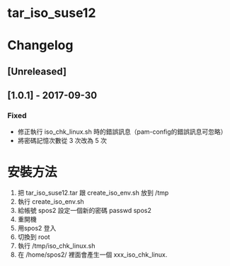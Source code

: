 # tar_iso_suse12
# Changelog

## [Unreleased]


## [1.0.1] - 2017-09-30
### Fixed
- 修正執行 iso_chk_linux.sh 時的錯誤訊息（pam-config的錯誤訊息可忽略）
- 將密碼記憶次數從 3 次改為 5 次


# 安裝方法
1. 把 tar_iso_suse12.tar 跟 create_iso_env.sh 放到 /tmp 
2. 執行 create_iso_env.sh
3. 給帳號 spos2 設定一個新的密碼 passwd spos2
4. 重開機
5. 用spos2 登入
6. 切換到 root
7. 執行 /tmp/iso_chk_linux.sh
8. 在 /home/spos2/ 裡面會產生一個 xxx_iso_chk_linux.
